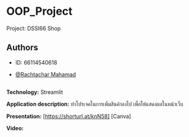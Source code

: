 
# OOP_Project

Project: DSSI66 Shop

## Authors

- ID: 66114540618

- [@Rachtachar Mahamad](https://github.com/rachtachar)

##
**Technology:** Streamlit

**Application description:** ทำโปรเจคในการเพิ่มสินค้าลงไป เพื่อให้แสดงผลในหน้าเว็บ

**Presentation:** [https://shorturl.at/knN58] [Canva] 

**Video:** 
##
